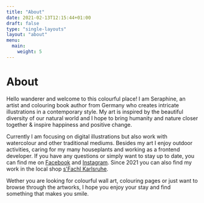 ```yaml
---
title: "About"
date: 2021-02-13T12:15:44+01:00
draft: false
type: "single-layouts"
layout: "about"
menu:
  main:
    weight: 5
---
```

# About

Hello wanderer and welcome to this colourful place! I am Seraphine, an artist and colouring book author from Germany who creates intricate illustrations in a contemporary style. My art is inspired by the beautiful diversity of our natural world and I hope to bring humanity and nature closer together & inspire happiness and positive change.

Currently I am focusing on digital illustrations but also work with watercolour and other traditional mediums. Besides my art I enjoy outdoor activities, caring for my many houseplants and working as a frontend developer. If you have any questions or simply want to stay up to date, you can find me on [Facebook](https://www.facebook.com/SeraphineArts/) and [Instagram](https://www.instagram.com/seraphinearts/). Since 2021 you can also find my work in the local shop [s'Fachl Karlsruhe](https://www.fachl.at/de-at/Standorte/Deutschland/s-Fachl-Karlsruhe).

Wether you are looking for colourful wall art, colouring pages or just want to browse through the artworks, I hope you enjoy your stay and find something that makes you smile.
